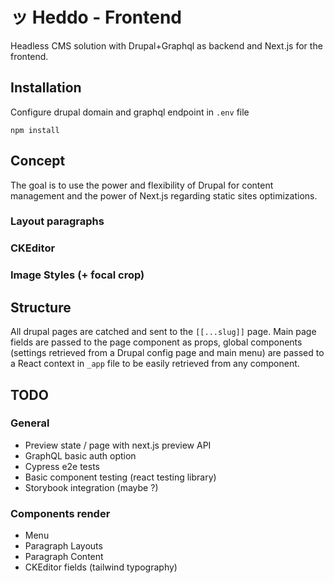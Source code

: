 # ッ Heddo - Frontend
Headless CMS solution with Drupal+Graphql as backend and Next.js for the frontend.

## Installation
Configure drupal domain and graphql endpoint in ``.env`` file

```
npm install
```

## Concept
The goal is to use the power and flexibility of Drupal for content management and the power of Next.js regarding static sites optimizations.

### Layout paragraphs
### CKEditor
### Image Styles (+ focal crop)

## Structure
All drupal pages are catched and sent to the ```[[...slug]]``` page.
Main page fields are passed to the page component as props, global components (settings retrieved from a Drupal config page and main menu) are passed to a React context in ``_app`` file to be easily retrieved from any component.

## TODO

### General
- Preview state / page with next.js preview API
- GraphQL basic auth option
- Cypress e2e tests
- Basic component testing (react testing library)
- Storybook integration (maybe ?)

### Components render
- Menu
- Paragraph Layouts
- Paragraph Content
- CKEditor fields (tailwind typography)
